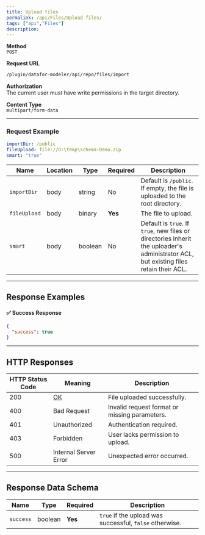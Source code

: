 ```yaml
---
title: Upload files
permalink: /api/Files/Upload files/
tags: ["api","Files"]
description:
---
```


**Method**  
`POST`

**Request URL**
```html
/plugin/datafor-modeler/api/repo/files/import
```

**Authorization**  
The current user must have write permissions in the target directory.

**Content Type**  
`multipart/form-data`

---

### **Request Example**

```yaml
importDir: /public
fileUpload: file://D:\temp\schema-Demo.zip
smart: "true"
```

| Name         | Location | Type   | Required | Description |
|-------------|----------|--------|----------|-------------|
| `importDir` | body     | string | No       | Default is `/public`. If empty, the file is uploaded to the root directory. |
| `fileUpload` | body     | binary | **Yes**  | The file to upload. |
| `smart`     | body     | boolean | No       | Default is `true`. If `true`, new files or directories inherit the uploader's administrator ACL, but existing files retain their ACL. |

---

## **Response Examples**

#### ✅ **Success Response**
```json
{
  "success": true
}
```

---

## **HTTP Responses**

| HTTP Status Code | Meaning                                                 | Description                                    |
|------------------|---------------------------------------------------------|------------------------------------------------|
| 200              | [OK](https://tools.ietf.org/html/rfc7231#section-6.3.1) | File uploaded successfully.                    |
| 400              | Bad Request                                             | Invalid request format or missing parameters. |
| 401              | Unauthorized                                            | Authentication required.                      |
| 403              | Forbidden                                               | User lacks permission to upload.              |
| 500              | Internal Server Error                                   | Unexpected error occurred.                    |

---

## **Response Data Schema**

| Name      | Type    | Required | Description |
|-----------|--------|----------|-------------|
| `success` | boolean | **Yes**  | `true` if the upload was successful, `false` otherwise. |